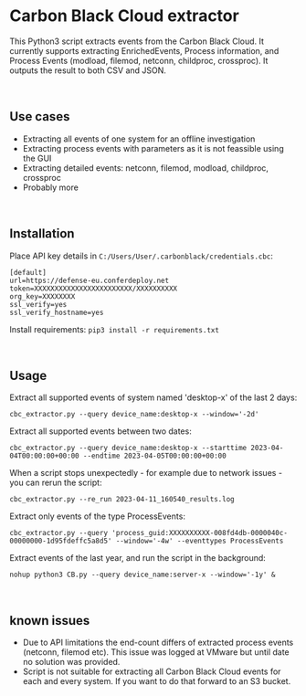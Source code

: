 
# Carbon Black Cloud extractor

This Python3 script extracts events from the Carbon Black Cloud. It currently supports extracting EnrichedEvents, Process information, and Process Events (modload, filemod, netconn, childproc, crossproc). It outputs the result to both CSV and JSON.

&nbsp;
## Use cases

- Extracting all events of one system for an offline investigation
- Extracting process events with parameters as it is not feassible using the GUI
- Extracting detailed events: netconn, filemod, modload, childproc, crossproc
- Probably more

&nbsp;
## Installation

Place API key details in `C:/Users/User/.carbonblack/credentials.cbc`:

```
[default]
url=https://defense-eu.conferdeploy.net
token=XXXXXXXXXXXXXXXXXXXXXXXX/XXXXXXXXXX
org_key=XXXXXXXX
ssl_verify=yes
ssl_verify_hostname=yes
```

Install requirements:
`pip3 install -r requirements.txt`

&nbsp;
## Usage

Extract all supported events of system named 'desktop-x' of the last 2 days:  

`cbc_extractor.py --query device_name:desktop-x --window='-2d'`

Extract all supported events between two dates:  

`cbc_extractor.py --query device_name:desktop-x --starttime 2023-04-04T00:00:00+00:00 --endtime 2023-04-05T00:00:00+00:00`

When a script stops unexpectedly - for example due to network issues - you can rerun the script:

`cbc_extractor.py --re_run 2023-04-11_160540_results.log`

Extract only events of the type ProcessEvents:

`cbc_extractor.py --query 'process_guid:XXXXXXXXXX-008fd4db-0000040c-00000000-1d95fdeffc5a8d5' --window='-4w' --eventtypes ProcessEvents`

Extract events of the last year, and run the script in the background:

`nohup python3 CB.py --query device_name:server-x --window='-1y' &`

&nbsp;
## known issues

- Due to API limitations the end-count differs of extracted process events (netconn, filemod etc). This issue was logged at VMware but until date no solution was provided.
- Script is not suitable for extracting all Carbon Black Cloud events for each and every system. If you want to do that forward to an S3 bucket.

